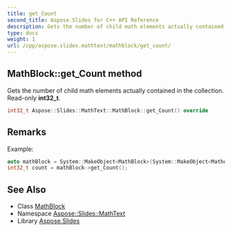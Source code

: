 ```yaml
---
title: get_Count
second_title: Aspose.Slides for C++ API Reference
description: Gets the number of child math elements actually contained in the collection. Read-only int32_t.
type: docs
weight: 1
url: /cpp/aspose.slides.mathtext/mathblock/get_count/
---
```

## MathBlock::get_Count method


Gets the number of child math elements actually contained in the collection. Read-only **int32_t**.

```cpp
int32_t Aspose::Slides::MathText::MathBlock::get_Count() override
```

## Remarks


Example: 
```cpp
auto mathBlock = System::MakeObject<MathBlock>(System::MakeObject<MathematicalText>(u"x"));
int32_t count = mathBlock->get_Count();
```

## See Also

* Class [MathBlock](../)
* Namespace [Aspose::Slides::MathText](../../)
* Library [Aspose.Slides](../../../)
